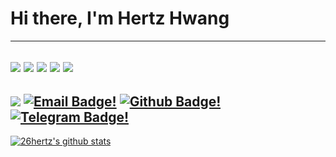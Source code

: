 # Hi there, I'm Hertz Hwang
---
[![](https://img.shields.io/badge/OS-Gentoo-informational?style=flat-square&logo=gentoo&logoColor=ECEFF4&color=B48EAD)](https://www.gentoo.org/)
[![](https://img.shields.io/badge/Wm-xmonad-informational?style=flat-square&logo=freedesktopdotorg&logoColor=ECEFF4&color=88C0D0)](https://xmonad.org)
[![](https://img.shields.io/badge/Bars-polybar-informational?style=flat-square&logo=cpanel&logoColor=ECEFF4&color=EBCB8B)](https://github.com/polybar/polybar/)
[![](https://img.shields.io/badge/Colors-Nord-informational?style=flat-square&logo=chocolatey&logoColor=ECEFF4&color=D08770)](https://www.nordtheme.com/)
[![](https://img.shields.io/badge/Editor-Neovim-informational?style=flat-square&logo=neovim&logoColor=ECEFF4&color=A3BE8C)](https://neovim.io)
---
[![](https://komarev.com/ghpvc/?username=26hz&style=flat-square&color=81A1C1)](https://github.com/26hz/)
[![Email Badge!](https://img.shields.io/badge/-Mail-BF616A?style=flat-square&logo=minutemailer)](mailto:hertz@26hz.com.cn)
[![Github Badge!](https://img.shields.io/badge/-26hertz-A3BE8C?style=flat-square&logo=github&link=https://github.com/26hertz/)](https://www.github.com/26hertz/)
[![Telegram Badge!](https://img.shields.io/badge/-Hertz_Hwang-88C0D0?style=flat-square&logo=telegram&logoColor=88C0D0&link=https://t.me/Hertz_Hwang/)](https://t.me/Hertz_Hwang/)
---
[![26hertz's github stats](https://github-readme-stats.vercel.app/api?username=26hertz&layout=compact&title_color=88C0D0&bg_color=3B4252&text_color=E5E9F0)](https://github.com/anuraghazra/github-readme-stats)
